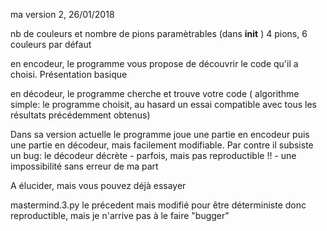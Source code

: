 ma version 2, 26/01/2018

nb de couleurs et nombre de pions paramètrables (dans __init__ ) 4 pions, 6 couleurs par défaut

en encodeur, le programme vous propose de découvrir le code qu'il a choisi. Présentation basique

en décodeur, le programme cherche et trouve votre code ( algorithme simple: le programme choisit, au hasard un essai compatible avec tous les résultats précédemment obtenus)

Dans sa version actuelle le programme joue une partie en encodeur puis une partie en décodeur, mais facilement modifiable.
Par contre il subsiste un bug: le décodeur décrète - parfois, mais pas reproductible !! - une impossibilité sans erreur de ma part

A élucider, mais vous pouvez déjà essayer

mastermind.3.py le précedent mais modifié pour être déterministe donc reproductible, mais je n'arrive pas à le faire "bugger" 

